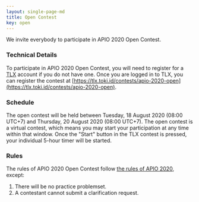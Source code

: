```yaml
---
layout: single-page-md
title: Open Contest
key: open
---
```


We invite everybody to participate in APIO 2020 Open Contest.

### Technical Details

To participate in APIO 2020 Open Contest, you will need to register for a
[TLX](https://tlx.toki.id/) account if you do not have one. Once you are logged
in to TLX, you can register the contest at
[https://tlx.toki.id/contests/apio-2020-open](https://tlx.toki.id/contests/apio-2020-open).

### Schedule

The open contest will be held between Tuesday, 18 August 2020 (08:00 UTC+7) and
Thursday, 20 August 2020 (08:00 UTC+7). The open contest is a virtual contest,
which means you may start your participation at any time within that window.
Once the "Start" button in the TLX contest is pressed, your individual 5-hour
timer will be started.

### Rules

The rules of APIO 2020 Open Contest follow [the rules of APIO 2020](/rules),
except:

1. There will be no practice problemset.
1. A contestant cannot submit a clarification request.
